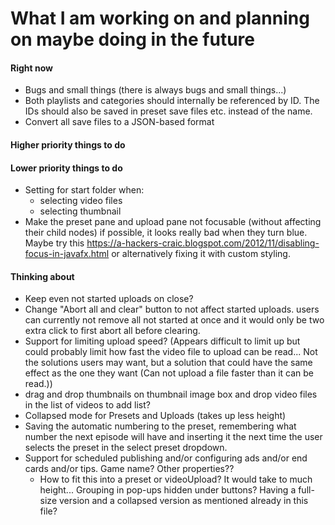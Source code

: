 # What I am working on and planning on maybe doing in the future

#### Right now
- Bugs and small things (there is always bugs and small things...)
- Both playlists and categories should internally be referenced by ID.
  The IDs should also be saved in preset save files etc. instead of the name.
- Convert all save files to a JSON-based format

#### Higher priority things to do


#### Lower priority things to do
- Setting for start folder when:
  - selecting video files
  - selecting thumbnail
- Make the preset pane and upload pane not focusable (without affecting
their child nodes) if possible, it looks really bad when they turn blue.
Maybe try this <https://a-hackers-craic.blogspot.com/2012/11/disabling-focus-in-javafx.html>
or alternatively fixing it with custom styling.

#### Thinking about
- Keep even not started uploads on close?
- Change "Abort all and clear" button to not affect started uploads.
users can currently not remove all not started at once and it would
only be two extra click to first abort all before clearing.
- Support for limiting upload speed? (Appears difficult to limit up but
could probably limit how fast the video file to upload can be read... Not
the solutions users may want, but a solution that could have the same effect
as the one they want (Can not upload a file faster than it can be read.))
- drag and drop thumbnails on thumbnail image box 
and drop video files in the list of videos to add list?
- Collapsed mode for Presets and Uploads (takes up less height)
- Saving the automatic numbering to the preset, remembering what number 
the next episode will have and inserting it the next time the user selects 
the preset in the select preset dropdown.
- Support for scheduled publishing and/or configuring ads and/or end
  cards and/or tips. Game name? Other properties??
  - How to fit this into a preset or videoUpload? It would take to much
    height... Grouping in pop-ups hidden under buttons? Having a
    full-size version and a collapsed version as mentioned already in this
    file?
